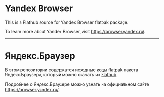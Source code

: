 # Yandex Browser

This is a Flathub source for Yandex Browser flatpak package.

To learn more about Yandex Browser, visit https://browser.yandex.ru/.

---

# Яндекс.Браузер

В этом репозитории содержатся исходные коды flatpak-пакета Яндекс.Браузера, который можно скачать из [Flathub](https://flathub.org/apps/details/ru.yandex.Browser).

Подробнее о Яндекс.Браузере можно узнать на официальном сайте https://browser.yandex.ru/.
